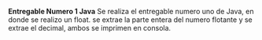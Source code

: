 **Entregable Numero 1 Java**
Se realiza el entregable numero uno de Java, en donde se realizo un float.
se extrae la parte entera del numero flotante y se extrae el decimal, ambos se imprimen en consola.
